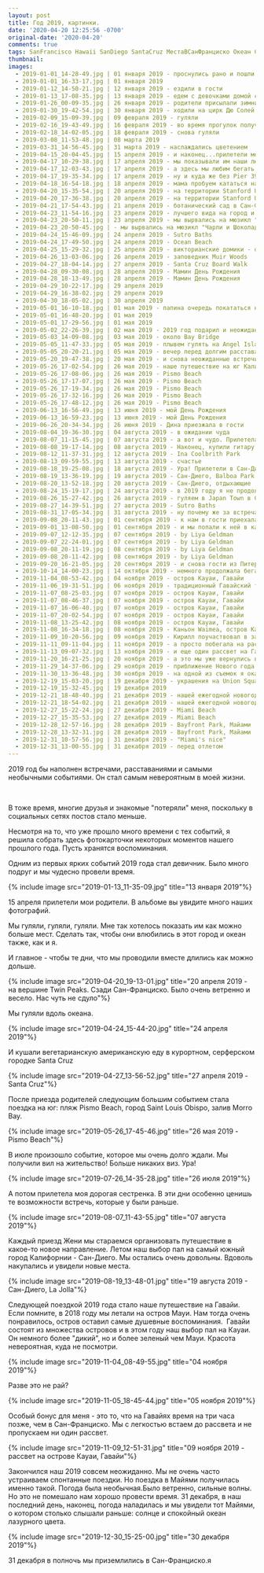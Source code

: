 ```yaml
---
layout: post
title: Год 2019, картинки.
date: '2020-04-20 12:25:56 -0700'
original-date: '2020-04-20'
comments: true
tags: SanFrancisco Hawaii SanDiego SantaCruz МестаВСанФранциско Океан Самокаты
thumbnail: 
images:
  - 2019-01-01_14-28-49.jpg | 01 января 2019 - проснулись рано и пошли гулять к мосту “Золотые ворота”
  - 2019-01-01_16-33-17.jpg | 01 января 2019
  - 2019-01-12_14-50-21.jpg | 12 января 2019 - ездили в гости
  - 2019-01-13_17-08-35.jpg | 13 января 2019 - едем с девочками домой с девичника
  - 2019-01-26_00-09-35.jpg | 26 января 2019 - родители присылали зимние фото, а мы скучали
  - 2019-01-30_19-42-54.jpg | 30 января 2019 - ходили на цирк Дю Солей, шоу "Volta"
  - 2019-02-09_15-09-39.jpg | 09 февраля 2019 - гуляли
  - 2019-02-16_19-43-49.jpg | 16 февраля 2019 - во время прогулок получали неожиданные подарки
  - 2019-02-18_14-02-05.jpg | 18 февраля 2019 - снова гуляли
  - 2019-03-08_11-53-48.jpg | 08 марта 2019
  - 2019-03-31_14-56-45.jpg | 31 марта 2019 - наслаждались цветением 
  - 2019-04-15_20-04-45.jpg | 15 апреля 2019 - и наконец...прилетели мои родители ❤️
  - 2019-04-17_10-29-38.jpg | 17 апреля 2019 - мы показывали им наши любимые месте. Фото около Palace of Fine Arts
  - 2019-04-17_12-03-43.jpg | 17 апреля 2019 - а здесь мы любим бегать
  - 2019-04-17_19-35-34.jpg | 17 апреля 2019 - ну и куда же без Pier 39
  - 2019-04-18_16-54-18.jpg | 18 апреля 2019 - мама пробуем кататься на электрическом самокате. 
  - 2019-04-20_15-35-54.jpg | 20 апреля 2019 - на территории Stanford University
  - 2019-04-20_17-36-38.jpg | 20 апреля 2019 - на территории Stanford University
  - 2019-04-21_17-54-43.jpg | 21 апреля 2019 - ботанический сад в Сан-Франциско
  - 2019-04-23_11-54-16.jpg | 23 апреля 2019 - лучшего вида на город и мост просто не существует.Особенно, когда на фото родители. Battery Spencer
  - 2019-04-23_20-50-11.jpg | 23 апреля 2019 - мы вырвались на мюзикл "Чарли и Шоколадная Фабрика"
  - 2019-04-23_20-50-45.jpg | - мы вырвались на мюзикл "Чарли и Шоколадная Фабрика"
  - 2019-04-24_15-46-09.jpg | 24 апреля 2019 - Sutro Baths
  - 2019-04-24_17-49-50.jpg | 24 апреля 2019 - Ocean Beach
  - 2019-04-25_15-29-32.jpg | 25 апреля 2019 - викторианские домики - одна из достопримечательностей Сан-Франциско, Painted Ladies
  - 2019-04-26_13-03-06.jpg | 26 апреля 2019 - заповедник Muir Woods
  - 2019-04-27_18-04-14.jpg | 27 апреля 2019 - Santa Cruz Board Walk
  - 2019-04-28_09-30-08.jpg | 28 апреля 2019 - Мамин День Рождения
  - 2019-04-28_18-13-49.jpg | 28 апреля 2019 - Мамин День Рождения
  - 2019-04-29_10-22-17.jpg | 29 апреля 2019
  - 2019-04-29_16-38-02.jpg | 29 апреля 2019
  - 2019-04-30_18-05-02.jpg | 30 апреля 2019
  - 2019-05-01_16-10-18.jpg | 01 мая 2019 - папина очередь покататься на нашем самокате
  - 2019-05-01_16-48-20.jpg | 01 мая 2019
  - 2019-05-01_17-29-56.jpg | 01 мая 2019
  - 2019-05-02_22-26-39.jpg | 02 мая 2019 - 2019 год подарил и неожиданные встречи
  - 2019-05-03_14-09-08.jpg | 03 мая 2019 - около Bay Bridge
  - 2019-05-05_11-47-33.jpg | 05 мая 2019 - плывем гулять на Angel Island
  - 2019-05-05_20-20-21.jpg | 05 мая 2019 - вечер перед долгим расставанием
  - 2019-05-20_19-47-38.jpg | 20 мая 2019 - и снова неожиданные встречи с друзьями из Питера, которые больше не живут в Питере
  - 2019-05-26_17-02-54.jpg | 26 мая 2019 - наше путешествие на юг Калифорнии. Pismo Beach
  - 2019-05-26_17-08-06.jpg | 26 мая 2019 - Pismo Beach
  - 2019-05-26_17-17-07.jpg | 26 мая 2019 - Pismo Beach
  - 2019-05-26_17-19-34.jpg | 26 мая 2019 - Pismo Beach
  - 2019-05-26_17-32-16.jpg | 26 мая 2019 - Pismo Beach
  - 2019-05-26_17-48-12.jpg | 26 мая 2019 - Pismo Beach
  - 2019-06-13_16-56-49.jpg | 13 июня 2019 - мой День Рождения
  - 2019-06-13_16-59-23.jpg | 13 июня 2019 - мой День Рождения
  - 2019-06-26_20-34-34.jpg | 26 июня 2019 - Дина приезжала в гости
  - 2019-08-04_19-36-30.jpg | 04 августа 2019 - в ожидании чуда 
  - 2019-08-07_11-15-45.jpg | 07 августа 2019 - а вот и чудо. Прилетела сестра ❤️. Гуляем в Salesforce Park
  - 2019-08-08_19-17-14.jpg | 08 августа 2019 - Наконец, купили гитару Кириллу
  - 2019-08-12_11-37-31.jpg | 12 августа 2019 - Ina Coolbrith Park
  - 2019-08-13_09-59-55.jpg | 13 августа 2019 - счастье
  - 2019-08-18_19-25-08.jpg | 18 августа 2019 - Ура! Прилетели в Сан-Диего. 
  - 2019-08-19_13-36-19.jpg | 19 августа 2019 - Сан-Диего, Balboa Park
  - 2019-08-20_13-52-18.jpg | 20 августа 2019 - Сан-Диего, отдыхающие
  - 2019-08-24_15-19-17.jpg | 24 августа 2019 - в 2019 году я не продолжила фотографировать
  - 2019-08-26_15-27-42.jpg | 26 августа 2019 - гуляем в Japan Town в Сан-Франциско
  - 2019-08-27_14-39-51.jpg | 27 августа 2019 - Sutro Baths
  - 2019-08-31_17-05-34.jpg | 31 августа 2019 - ну почему же за встречами всегда идут расставания???
  - 2019-09-08_20-11-43.jpg | 01 сентября 2019 - к нам в гости приехала Лия
  - 2019-09-01_13-08-50.jpg | 01 сентября 2019 - и мы попали к ней в камеру
  - 2019-09-07_12-12-35.jpg | 07 сентября 2019 - by Liya Geldman
  - 2019-09-07_22-24-01.jpg | 07 сентября 2019 - by Liya Geldman
  - 2019-09-08_20-11-19.jpg | 08 сентября 2019 - by Liya Geldman
  - 2019-09-08_20-11-42.jpg | 08 сентября 2019 - by Liya Geldman
  - 2019-09-20_16-21-05.jpg | 20 сентября 2019 - и снова гости из Питера
  - 2019-10-14_14-00-23.jpg | 14 октября 2019 - немного продолжала бегать
  - 2019-11-04_08-53-42.jpg | 04 ноября 2019 - остров Кауаи, Гавайи
  - 2019-11-06_19-31-51.jpg | 06 ноября 2019 - традиционный Гавайский танец "Хула". Остров Кауаи, Гавайи
  - 2019-11-07_08-25-03.jpg | 07 ноября 2019 - остров Кауаи, Гавайи
  - 2019-11-07_08-46-37.jpg | 07 ноября 2019 - остров Кауаи, Гавайи
  - 2019-11-07_16-06-40.jpg | 07 ноября 2019 - остров Кауаи, Гавайи
  - 2019-11-07_20-02-54.jpg | 07 ноября 2019 - остров Кауаи, Гавайи
  - 2019-11-08_13-25-42.jpg | 08 ноября 2019 - остров Кауаи, Гавайи
  - 2019-11-08_16-34-18.jpg | 08 ноября 2019 - Каньон Waimea, остров Кауаи, Гавайи
  - 2019-11-09_10-20-56.jpg | 09 ноября 2019 - Кирилл поучаствовал в забеге на острове Кауаи, Гавайи
  - 2019-11-11_09-11-04.jpg | 11 ноября 2019 - а просто побегала на рассвете
  - 2019-11-13_09-07-32.jpg | 13 ноября 2019 - и еще один рассвет на Гавайях
  - 2019-11-20_16-21-25.jpg | 20 ноября 2019 - а это мы уже вернулись в Калифорнию
  - 2019-11-29_14-37-06.jpg | 29 ноября 2019 - приближение Нового года
  - 2019-11-30_13-36-48.jpg | 30 ноября 2019 - на одной из съемок я оказалась по другую сторону камеры
  - 2019-12-19_15-03-20.jpg | 19 декабря 2019 - украшения на Union Square, San Francisco
  - 2019-12-19_15-32-45.jpg | 19 декабря 2019
  - 2019-12-21_18-48-40.jpg | 21 декабря 2019 - нашей ежегодной новогодней традицией становится поездка на одну из украшенных улиц в долине
  - 2019-12-21_18-54-02.jpg | 21 декабря 2019 - нашей ежегодной новогодней традицией становится поездка на одну из украшенных улиц в долине
  - 2019-12-27_15-22-24.jpg | 27 декабря 2019 - Miami Beach
  - 2019-12-27_15-35-53.jpg | 27 декабря 2019 - Miami Beach
  - 2019-12-28_12-57-16.jpg | 28 декабря 2019 - Bayfront Park, Майами
  - 2019-12-28_13-32-31.jpg | 28 декабря 2019 - Bayfront Park, Майами
  - 2019-12-31_10-57-56.jpg | 31 декабря 2019 - "Miami's nice"
  - 2019-12-31_13-00-55.jpg | 31 декабря 2019 - перед отлетом
---
```


2019 год бы наполнен встречами, расставаниями и самыми необычными событиями. Он стал самым невероятным в моей жизни.
<!--separate--> 

В тоже время, многие друзья и знакомые "потеряли" меня, поскольку в социальных сетях постов стало меньше. 

Несмотря на то, что уже прошло много времени с тех событий, я решила собрать здесь фотокарточки некоторых моментов нашего прошлого года. Пусть хранятся воспоминания.

Одним из первых ярких событий 2019 года стал девичник. Было много подруг и мы чудесно провели время.

{% include image src="2019-01-13_11-35-09.jpg" title="13 января 2019"%}

15 апреля прилетели мои родители. В альбоме вы увидите много наших фотографий. 

Мы гуляли, гуляли, гуляли. Мне так хотелось показать им как можно больше мест. Сделать так, чтобы они влюбились в этот город и океан также, как и я. 

И главное - чтобы те дни, что мы проводили вместе длились как можно дольше.

{% include image src="2019-04-20_19-13-01.jpg" title="20 апреля 2019 - на вершине Twin Peaks. Сзади Сан-Франциско. Было очень ветренно и весело. Нас чуть не сдуло"%}

Мы гуляли вдоль океана. 

{% include image src="2019-04-24_15-44-20.jpg" title="24 апреля 2019"%}

И кушали вегетарианскую американскую еду в курортном, серферском городке Santa Cruz

{% include image src="2019-04-27_13-56-52.jpg" title="27 апреля 2019 - Santa Cruz"%}

После приезда родителей следующим большим событием стала поездка на юг: пляж Pismo Beach, город Saint Louis Obispo, залив Morro Bay.

{% include image src="2019-05-26_17-45-46.jpg" title="26 мая 2019 - Pismo Beach"%}

В июле произошло событие, которое мы очень долго ждали. Мы получили вил на жительство! Больше никаких виз. Ура!

{% include image src="2019-07-26_14-35-28.jpg" title="26 июля 2019"%}

А потом прилетела моя дорогая сестренка. В эти дни особенно ценишь те возможности встречь, которые у были раньше.

{% include image src="2019-08-07_11-43-55.jpg" title="07 августа 2019"%}

Каждый приезд Жени мы стараемся организовать путешествие в какое-то новое направление. Летом наш выбор пал на самый южный город Калифорнии - Сан-Диего. Мы остались очень довольны. Вдоволь накупались и увидели новые места.

{% include image src="2019-08-19_13-48-01.jpg" title="19 августа 2019 - Сан-Диего, La Jolla"%}

Следующей поездкой 2019 года стало наше путешествие на Гавайи. Если помните, в 2018 году мы летали на остров Мауи. Нам тогда очень понравилось, остров оставил самые душевные воспоминания. 
Гавайи состоят из множества островов и в этом году наш выбор пал на Кауаи. Он немного более "дикий", но и более зеленый чем Мауи. Красота невероятная, куда не посмотри.

{% include image src="2019-11-04_08-49-55.jpg" title="04 ноября 2019"%}

Разве это не рай?

{% include image src="2019-11-05_18-45-44.jpg" title="05 ноября 2019"%}

Особый бонус для меня - это то, что на Гавайях время на три часа позже, чем в Сан-Франциско. Мы с легкостью встаем до рассвета и не пропускаем ни один рассвет.

{% include image src="2019-11-09_12-51-31.jpg" title="09 ноября 2019 - рассвет на острове Кауаи, Гавайи"%}

Закончился наш 2019 совсем неожиданно. Мы не очень часто устраиваем спонтанные поездки. Но поездка в Майями получилась именно такой. Погода была необычная.Было ветренно, сильные волны. Но это не помешало нам хорошо провести время. 31 декабря, в наш последний день, наконец, погода наладилась и мы увидели тот Майями, о котором столько слышали раньше: солнце и спокойный океан лазурного цвета. 

{% include image src="2019-12-30_15-25-00.jpg" title="30 декабря 2019"%}

31 декабря в полночь мы приземлились в Сан-Франциско.я